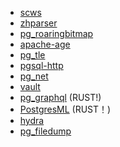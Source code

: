 - [scws](http://www.xunsearch.com/scws/down/scws-1.2.3.tar.bz2)
- [zhparser](https://github.com/amutu/zhparser/archive/refs/tags/V2.2.tar.gz)
- [pg_roaringbitmap](https://github.com/ChenHuajun/pg_roaringbitmap/archive/refs/tags/v0.5.4.tar.gz)
- [apache-age](https://github.com/apache/age/releases/download/PG15%2Fv1.4.0-rc0/apache-age-1.4.0-src.tar.gz)
- [pg_tle](https://github.com/aws/pg_tle/archive/refs/tags/v1.2.0.tar.gz)
- [pgsql-http](https://github.com/pramsey/pgsql-http/archive/refs/tags/v1.6.0.tar.gz)
- [pg_net](https://github.com/supabase/pg_net/archive/refs/tags/v0.7.3.tar.gz)
- [vault](https://github.com/supabase/vault/archive/refs/tags/v0.2.9.tar.gz)
- [pg_graphql](https://github.com/supabase/pg_graphql/archive/refs/tags/v1.4.0.tar.gz) (RUST!)
- [PostgresML](https://github.com/postgresml/postgresml/archive/refs/tags/v2.7.9.tar.gz) (RUST！)
- [hydra](https://github.com/hydradatabase/hydra/archive/refs/tags/v1.0.0.tar.gz)
- [pg_filedump](https://github.com/df7cb/pg_filedump/archive/refs/tags/REL_16_0.tar.gz)

